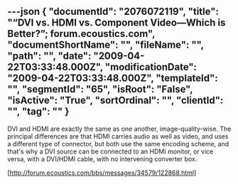 ---json
{
  "documentId": "2076072119",
  "title": "“DVI vs. HDMI vs. Component Video—Which is Better?”; forum.ecoustics.com",
  "documentShortName": "",
  "fileName": "",
  "path": "",
  "date": "2009-04-22T03:33:48.000Z",
  "modificationDate": "2009-04-22T03:33:48.000Z",
  "templateId": "",
  "segmentId": "65",
  "isRoot": "False",
  "isActive": "True",
  "sortOrdinal": "",
  "clientId": "",
  "tag": ""
}
---

DVI and HDMI are exactly the same as one another, image-quality-wise. The principal differences are that HDMI carries audio as well as video, and uses a different type of connector, but both use the same encoding scheme, and that's why a DVI source can be connected to an HDMI monitor, or vice versa, with a DVI/HDMI cable, with no intervening converter box.

[http://forum.ecoustics.com/bbs/messages/34579/122868.html]
